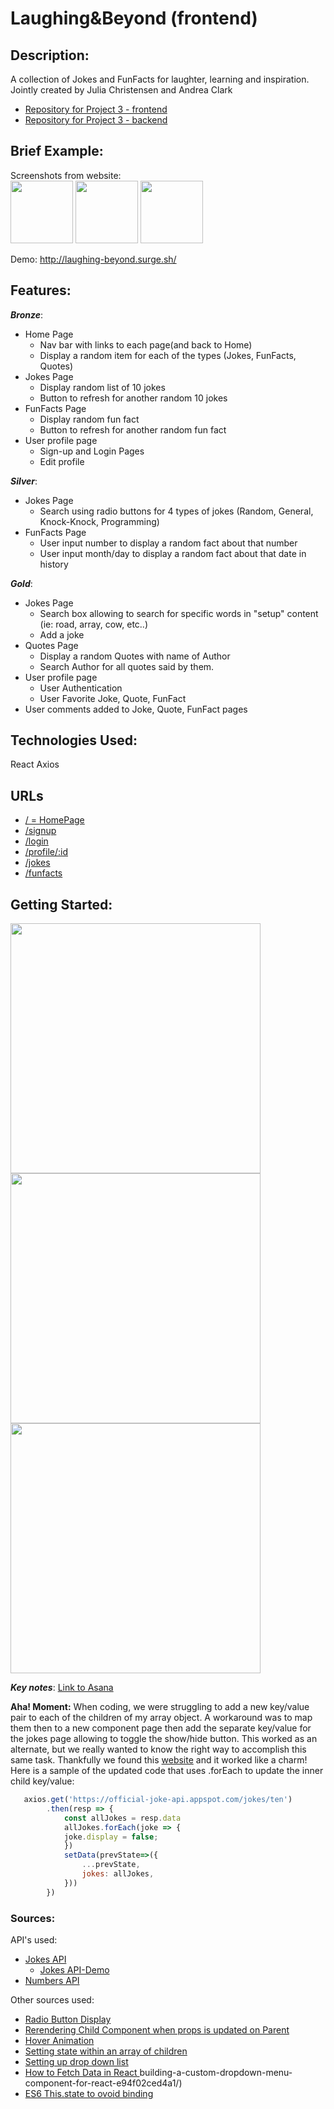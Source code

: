 # Laughing&Beyond (frontend)

## Description:
A collection of Jokes and FunFacts for laughter, learning and inspiration. 
Jointly created by Julia Christensen and Andrea Clark
* [Repository for Project 3 - frontend](https://github.com/aflack143/laughing-beyond-frontend)
* [Repository for Project 3 - backend](https://github.com/aflack143/laughing-beyond-backend)

## Brief Example:
Screenshots from website: <br>
<img src="https://user-images.githubusercontent.com/80013194/122523473-aa309f00-cfdc-11eb-9895-5f2a84683d43.png" width="100" height="100">
<img src="https://user-images.githubusercontent.com/80013194/122622081-2e2a6b80-d05d-11eb-8d46-6ad0232fbe0d.png" width="100" height="100">
<img src="https://user-images.githubusercontent.com/80013194/122523299-7a819700-cfdc-11eb-8e6b-544d38343e7c.png" width="100" height="100">

Demo: http://laughing-beyond.surge.sh/

## Features:
**_Bronze_**:
* Home Page
    * Nav bar with links to each page(and back to Home)
    * Display a random item for each of the types (Jokes, FunFacts, Quotes)
* Jokes Page
    * Display random list of 10 jokes
    * Button to refresh for another random 10 jokes 
* FunFacts Page
    * Display random fun fact
    * Button to refresh for another random fun fact 
* User profile page
    * Sign-up and Login Pages
    * Edit profile

**_Silver_**:
* Jokes Page
    * Search using radio buttons for 4 types of jokes (Random, General, Knock-Knock, Programming)
* FunFacts Page
    * User input number to display a random fact about that number
    * User input month/day to display a random fact about that date in history

**_Gold_**:
* Jokes Page
    * Search box allowing to search for specific words in "setup" content (ie: road, array, cow, etc..)
    * Add a joke
* Quotes Page
    * Display a random Quotes with name of Author
    * Search Author for all quotes said by them.
* User profile page
    * User Authentication
    * User Favorite Joke, Quote, FunFact
* User comments added to Joke, Quote, FunFact pages


## Technologies Used:
  React 
  Axios
  
## URLs
* [/ = HomePage](http://localhost:3000/)
* [/signup](http://localhost:3000/signup)
* [/login](http://localhost:3000/login)
* [/profile/:id](http://localhost:3000/profile/7)
* [/jokes](http://localhost:3000/jokes)
* [/funfacts](http://localhost:3000/funfacts)  

## Getting Started:
<img src="https://user-images.githubusercontent.com/80013194/122136009-430dc180-ce07-11eb-9933-9ed9701f94ff.png" width="400">
<img src="https://user-images.githubusercontent.com/80013194/122136023-4c972980-ce07-11eb-9ffe-33aad8c87e1c.png" width="400">
<img src="https://user-images.githubusercontent.com/80013194/122136034-5325a100-ce07-11eb-8ba2-ba1cb73bd887.jpg" width="400">

**_Key notes_**: 
[Link to Asana](https://app.asana.com/0/1200474893168640/list)

**Aha! Moment:**
When coding, we were struggling to add a new key/value pair to each of the children of my array object. A workaround was to map them then to a new component page then add the separate key/value for the jokes page allowing to toggle the show/hide button. This worked as an alternate, but we really wanted to know the right way to accomplish this same task. Thankfully we found this [website](https://medium.com/swlh/the-setstate-hook-for-setting-state-on-an-array-of-children-11e6437880da) and it worked like a charm!<br>
Here is a sample of the updated code that uses .forEach to update the inner child key/value:<br>
```js 
   axios.get('https://official-joke-api.appspot.com/jokes/ten')
        .then(resp => {
            const allJokes = resp.data
            allJokes.forEach(joke => {
            joke.display = false;
            })
            setData(prevState=>({
                ...prevState,
                jokes: allJokes,
            }))
        })
````
### Sources: 
API's used:<br>
 * [Jokes API](https://github.com/15Dkatz/official_joke_api)
   * [Jokes API-Demo](https://official-joke-api.appspot.com/random_joke)
 * [Numbers API](http://numbersapi.com/)

Other sources used:<br>
 * [Radio Button Display](https://stackoverflow.com/questions/44577673/react-js-how-do-i-set-a-checked-selected-radio-button-and-track-the-onchange)<br>
 * [Rerendering Child Component when props is updated on Parent](https://stackoverflow.com/questions/38892672/react-why-child-component-doesnt-update-when-prop-changes)<br>
 * [Hover Animation](https://www.joshwcomeau.com/react/boop/)
 * [Setting state within an array of children](https://medium.com/swlh/the-setstate-hook-for-setting-state-on-an-array-of-children-11e6437880da)
* [Setting up drop down list](https://blog.logrocket.com/building-a-custom-dropdown-menu-component-for-react-e94f02ced4a1/)
* [How to Fetch Data in React ](https://www.freecodecamp.org/news/fetch-data-react/)
building-a-custom-dropdown-menu-component-for-react-e94f02ced4a1/)
* [ES6 This.state to ovoid binding ](https://medium.com/@joespinelli_6190/using-arrow-functions-to-avoid-binding-this-in-react-5d7402eec64)